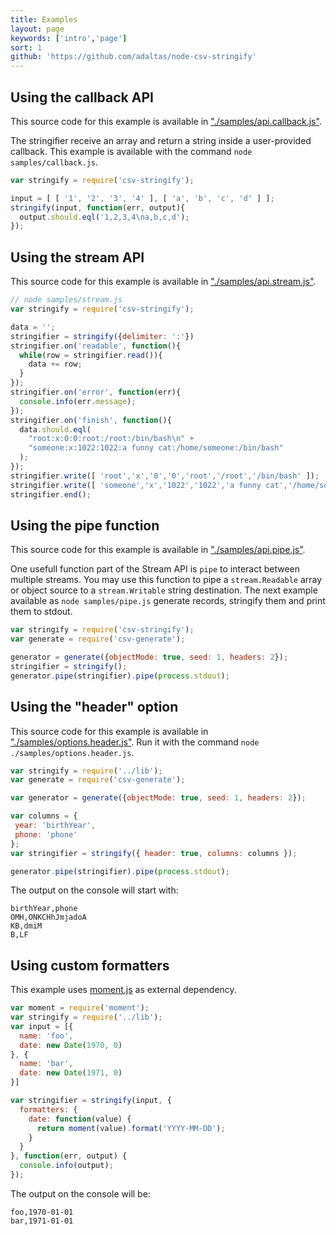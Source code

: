```yaml
---
title: Examples
layout: page
keywords: ['intro','page']
sort: 1
github: 'https://github.com/adaltas/node-csv-stringify'
---
```


## Using the callback API

This source code for this example is available in
["./samples/api.callback.js"][ac].

The stringifier receive an array and return a string inside a user-provided
callback. This example is available with the command `node samples/callback.js`.

```javascript
var stringify = require('csv-stringify');

input = [ [ '1', '2', '3', '4' ], [ 'a', 'b', 'c', 'd' ] ];
stringify(input, function(err, output){
  output.should.eql('1,2,3,4\na,b,c,d');
});
```

## Using the stream API

This source code for this example is available in
["./samples/api.stream.js"][as].

```javascript
// node samples/stream.js
var stringify = require('csv-stringify');

data = '';
stringifier = stringify({delimiter: ':'})
stringifier.on('readable', function(){
  while(row = stringifier.read()){
    data += row;
  }
});
stringifier.on('error', function(err){
  console.info(err.message);
});
stringifier.on('finish', function(){
  data.should.eql(
    "root:x:0:0:root:/root:/bin/bash\n" +
    "someone:x:1022:1022:a funny cat:/home/someone:/bin/bash"
  );
});
stringifier.write([ 'root','x','0','0','root','/root','/bin/bash' ]);
stringifier.write([ 'someone','x','1022','1022','a funny cat','/home/someone','/bin/bash' ]);
stringifier.end();
```

## Using the pipe function

This source code for this example is available in
["./samples/api.pipe.js"][ap].

One usefull function part of the Stream API is `pipe` to interact between
multiple streams. You may use this function to pipe a `stream.Readable` array
or object source to a `stream.Writable` string destination. The next example
available as `node samples/pipe.js` generate records, stringify them and print
them to stdout.

```javascript
var stringify = require('csv-stringify');
var generate = require('csv-generate');

generator = generate({objectMode: true, seed: 1, headers: 2});
stringifier = stringify();
generator.pipe(stringifier).pipe(process.stdout);
```

## Using the "header" option

This source code for this example is available in
["./samples/options.header.js"][oh]. Run it with the command
`node ./samples/options.header.js`.

```javascript
var stringify = require('../lib');
var generate = require('csv-generate');

var generator = generate({objectMode: true, seed: 1, headers: 2});

var columns = {
 year: 'birthYear',
 phone: 'phone'
};
var stringifier = stringify({ header: true, columns: columns });

generator.pipe(stringifier).pipe(process.stdout);
```

The output on the console will start with:

```csv
birthYear,phone
OMH,ONKCHhJmjadoA
KB,dmiM
B,LF
```

## Using custom formatters
This example uses [moment.js](http://momentjs.com/) as external dependency.

```javascript
var moment = require('moment');
var stringify = require('../lib');
var input = [{
  name: 'foo',
  date: new Date(1970, 0)
}, {
  name: 'bar',
  date: new Date(1971, 0)
}]

var stringifier = stringify(input, {
  formatters: {
    date: function(value) {
      return moment(value).format('YYYY-MM-DD');
    }
  }
}, function(err, output) {
  console.info(output);
});
```

The output on the console will be:

```csv
foo,1970-01-01
bar,1971-01-01
```

[ac]: https://github.com/adaltas/node-csv-stringify/blob/master/samples/api.callback.js
[as]: https://github.com/adaltas/node-csv-stringify/blob/master/samples/api.stream.js
[ap]: https://github.com/adaltas/node-csv-stringify/blob/master/samples/api.pipe.js
[oh]: https://github.com/adaltas/node-csv-stringify/blob/master/samples/options.header.js

